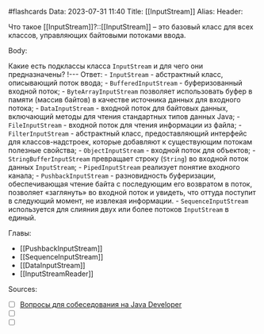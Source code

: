 #flashcards
Data: 2023-07-31 11:40
Title: [[InputStream]]
Alias:
Header:

Что такое [[InputStream]]?::[[InputStream]] – это базовый класс для всех классов, управляющих байтовыми потоками ввода. 
<!--SR:!2023-11-03,10,750-->


Body:


Какие есть подклассы класса `InputStream` и для чего они предназначены?
!---
Ответ:
	- `InputStream` - абстрактный класс, описывающий поток ввода;
	- `BufferedInputStream` - буферизованный входной поток;
	- `ByteArrayInputStream` позволяет использовать буфер в памяти (массив байтов) в качестве источника данных для входного потока;
	- `DataInputStream` - входной поток для байтовых данных, включающий методы для чтения стандартных типов данных Java;
	- `FileInputStream` - входной поток для чтения информации из файла;
	- `FilterInputStream` - абстрактный класс, предоставляющий интерфейс для классов-надстроек, которые добавляют к существующим потокам полезные свойства;
	- `ObjectInputStream` - входной поток для объектов;
	- `StringBufferInputStream` превращает строку (`String`) во входной поток данных `InputStream`;
	- `PipedInputStream` реализует понятие входного канала;
	- `PushbackInputStream` - разновидность буферизации, обеспечивающая чтение байта с последующим его возвратом в поток, позволяет «заглянуть» во входной поток и увидеть, что оттуда поступит в следующий момент, не извлекая информации.
	- `SequenceInputStream` используется для слияния двух или более потоков `InputStream` в единый.
<!--SR:!2023-11-03,10,381-->




Главы:
- [[PushbackInputStream]]
- [[SequenceInputStream]]
- [[DataInputStream]]
- [[InputStreamReader]]


Sources:
- [ ] [Вопросы для собеседования на Java Developer](https://github.com/enhorse/java-interview/blob/master/README.md#%D0%9E%D0%9E%D0%9F)
- [ ] []()
- [ ] []()
